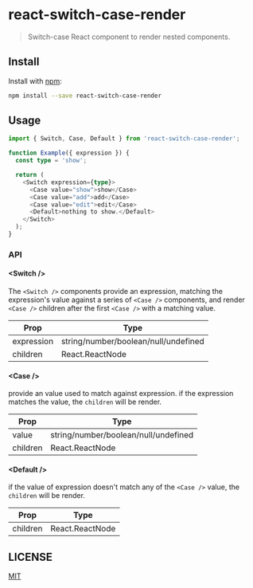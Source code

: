 # react-switch-case-render

> Switch-case React component to render nested components.

## Install

Install with [npm](https://www.npmjs.com/):

```sh
npm install --save react-switch-case-render
```

## Usage

```ts
import { Switch, Case, Default } from 'react-switch-case-render';

function Example({ expression }) {
  const type = 'show';

  return (
    <Switch expression={type}>
      <Case value="show">show</Case>
      <Case value="add">add</Case>
      <Case value="edit">edit</Case>
      <Default>nothing to show.</Default>
    </Switch>
  );
}
```

### API

#### \<Switch />

The `<Switch />` components provide an expression, matching the expression's value against a series of `<Case />` components, and render `<Case />` children after the first `<Case />` with a matching value.

| Prop       | Type                                 |
| ---------- | ------------------------------------ |
| expression | string/number/boolean/null/undefined |
| children   | React.ReactNode                      |

#### \<Case />

provide an value used to match against expression. if the expression matches the value, the `children` will be render.

| Prop     | Type                                 |
| -------- | ------------------------------------ |
| value    | string/number/boolean/null/undefined |
| children | React.ReactNode                      |

#### \<Default />

if the value of expression doesn't match any of the `<Case />` value, the `children` will be render.

| Prop     | Type            |
| -------- | --------------- |
| children | React.ReactNode |

## LICENSE

[MIT](https://github.com/yyz945947732/react-switch-case-render/blob/master/LICENSE)
